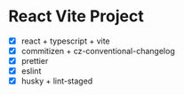 # React Vite Project

- [x] react + typescript + vite
- [x] commitizen + cz-conventional-changelog
- [x] prettier
- [x] eslint
- [x] husky + lint-staged
